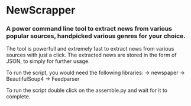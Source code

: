 # NewScrapper

### A power command line tool to extract news from various popular sources, handpicked various genres for your choice.

The tool is powerfull and extremely fast to extract news from various sources with just a click. The extracted news are stored in the form of JSON, to simply for further usage.

To run the script, you would need the following libraries:
 -> newspaper
 -> BeautifulSoup4
 -> Feedparser

To run the script double click on the assemble.py and wait for it to complete.
